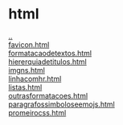 # html 
<a href='https://gabrielryanft.github.io/learning/cursoemvideo/htmlecss/html' target='_self' rel='prev'>..</a><br/>
<a href='https://gabrielryanft.github.io/learning/cursoemvideo/htmlecss/html/html/favicon.html' target='_blank' rel='next'>favicon.html</a><br/>
<a href='https://gabrielryanft.github.io/learning/cursoemvideo/htmlecss/html/html/formatacaodetextos.html' target='_blank' rel='next'>formatacaodetextos.html</a><br/>
<a href='https://gabrielryanft.github.io/learning/cursoemvideo/htmlecss/html/html/hiererquiadetitulos.html' target='_blank' rel='next'>hiererquiadetitulos.html</a><br/>
<a href='https://gabrielryanft.github.io/learning/cursoemvideo/htmlecss/html/html/imgns.html' target='_blank' rel='next'>imgns.html</a><br/>
<a href='https://gabrielryanft.github.io/learning/cursoemvideo/htmlecss/html/html/linhacomhr.html' target='_blank' rel='next'>linhacomhr.html</a><br/>
<a href='https://gabrielryanft.github.io/learning/cursoemvideo/htmlecss/html/html/listas.html' target='_blank' rel='next'>listas.html</a><br/>
<a href='https://gabrielryanft.github.io/learning/cursoemvideo/htmlecss/html/html/outrasformatacoes.html' target='_blank' rel='next'>outrasformatacoes.html</a><br/>
<a href='https://gabrielryanft.github.io/learning/cursoemvideo/htmlecss/html/html/paragrafossimboloseemojs.html' target='_blank' rel='next'>paragrafossimboloseemojs.html</a><br/>
<a href='https://gabrielryanft.github.io/learning/cursoemvideo/htmlecss/html/html/promeirocss.html' target='_blank' rel='next'>promeirocss.html</a><br/>
